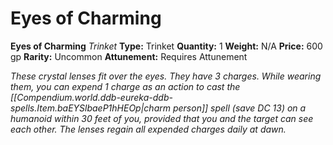 # Eyes of Charming

**Eyes of Charming**
_Trinket_
**Type:** Trinket
**Quantity:** 1
**Weight:** N/A
**Price:** 600 gp
**Rarity:** Uncommon
**Attunement:** Requires Attunement

*These crystal lenses fit over the eyes. They have 3 charges. While wearing them, you can expend 1 charge as an action to cast the [[Compendium.world.ddb-eureka-ddb-spells.Item.baEYSlbaeP1hHEOp|charm person]] spell (save DC 13) on a humanoid within 30 feet of you, provided that you and the target can see each other. The lenses regain all expended charges daily at dawn.*